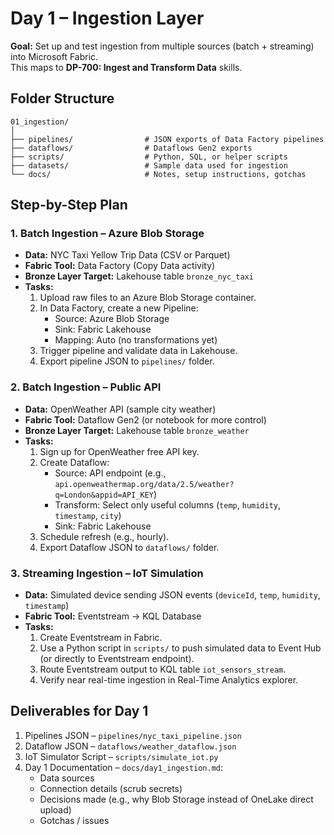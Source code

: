 # Day 1 – Ingestion Layer

**Goal:** Set up and test ingestion from multiple sources (batch + streaming) into Microsoft Fabric.  
This maps to **DP-700: Ingest and Transform Data** skills.

## Folder Structure
```
01_ingestion/
│
├── pipelines/                # JSON exports of Data Factory pipelines
├── dataflows/                # Dataflows Gen2 exports
├── scripts/                  # Python, SQL, or helper scripts
├── datasets/                 # Sample data used for ingestion
└── docs/                     # Notes, setup instructions, gotchas
```

## Step-by-Step Plan

### 1. Batch Ingestion – Azure Blob Storage
- **Data:** NYC Taxi Yellow Trip Data (CSV or Parquet)  
- **Fabric Tool:** Data Factory (Copy Data activity)  
- **Bronze Layer Target:** Lakehouse table `bronze_nyc_taxi`  
- **Tasks:**
  1. Upload raw files to an Azure Blob Storage container.  
  2. In Data Factory, create a new Pipeline:
     - Source: Azure Blob Storage  
     - Sink: Fabric Lakehouse  
     - Mapping: Auto (no transformations yet)  
  3. Trigger pipeline and validate data in Lakehouse.  
  4. Export pipeline JSON to `pipelines/` folder.

### 2. Batch Ingestion – Public API
- **Data:** OpenWeather API (sample city weather)  
- **Fabric Tool:** Dataflow Gen2 (or notebook for more control)  
- **Bronze Layer Target:** Lakehouse table `bronze_weather`  
- **Tasks:**
  1. Sign up for OpenWeather free API key.  
  2. Create Dataflow:
     - Source: API endpoint (e.g., `api.openweathermap.org/data/2.5/weather?q=London&appid=API_KEY`)  
     - Transform: Select only useful columns (`temp`, `humidity`, `timestamp`, `city`)  
     - Sink: Fabric Lakehouse  
  3. Schedule refresh (e.g., hourly).  
  4. Export Dataflow JSON to `dataflows/` folder.

### 3. Streaming Ingestion – IoT Simulation
- **Data:** Simulated device sending JSON events (`deviceId`, `temp`, `humidity`, `timestamp`)  
- **Fabric Tool:** Eventstream → KQL Database  
- **Tasks:**
  1. Create Eventstream in Fabric.  
  2. Use a Python script in `scripts/` to push simulated data to Event Hub (or directly to Eventstream endpoint).  
  3. Route Eventstream output to KQL table `iot_sensors_stream`.  
  4. Verify near real-time ingestion in Real-Time Analytics explorer.

## Deliverables for Day 1
1. Pipelines JSON – `pipelines/nyc_taxi_pipeline.json`  
2. Dataflow JSON – `dataflows/weather_dataflow.json`  
3. IoT Simulator Script – `scripts/simulate_iot.py`  
4. Day 1 Documentation – `docs/day1_ingestion.md`:
   - Data sources  
   - Connection details (scrub secrets)  
   - Decisions made (e.g., why Blob Storage instead of OneLake direct upload)  
   - Gotchas / issues  
